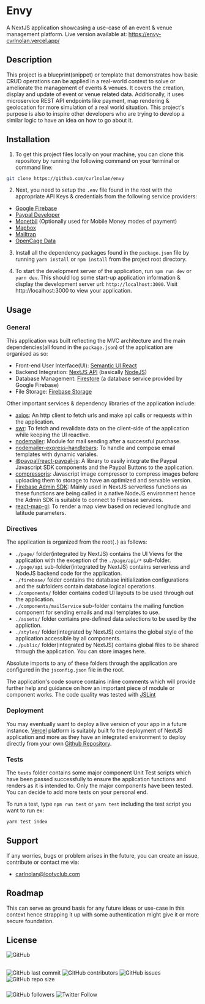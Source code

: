 # Envy

A NextJS application showcasing a use-case of an event & venue management platform.
Live version available at: https://envy-cvrlnolan.vercel.app/

## Description

This project is a blueprint(snippet) or template that demonstrates how basic CRUD operations can be applied in a real-world context to solve or ameliorate the management of events & venues.
It covers the creation, display and update of event or venue related data. Additionally, it uses microservice REST API endpoints like payment, map rendering & geolocation for more simulation of a real world situation.
This project's purpose is also to inspire other developers who are trying to develop a similar logic to have an idea on how to go about it.

## Installation

1. To get this project files locally on your machine, you can clone this repository by running the following command on your terminal or command line:

```bash
git clone https://github.com/cvrlnolan/envy
```

2. Next, you need to setup the `.env` file found in the root with the appropriate API Keys & credentials from the following service providers:

- [Google Firebase](https://firebase.google.com/)
- [Paypal Developer](https://developer.paypal.com/)
- [Monetbil](https://monetbil.com) (Optionally used for Mobile Money modes of payment)
- [Mapbox](https://www.mapbox.com/)
- [Mailtrap](https://mailtrap.io/)
- [OpenCage Data](https://opencagedata.com/)

3. Install all the dependency packages found in the `package.json` file by running `yarn install` or `npm install` from the project root directory.

4. To start the development server of the application, run `npm run dev` or `yarn dev`. This should log some start-up application information & display the development server url: `http://localhost:3000`.
   Visit http://localhost:3000 to view your application.

## Usage

### General

This application was built reflecting the MVC architecture and the main dependencies(all found in the `package.json`) of the application are organised as so:

- Front-end User Interface(UI): [Semantic UI React](https://react.semantic-ui.com/)
- Backend Integration: [NextJS API](https://nextjs.org/docs/api-routes/introduction) (basically [NodeJS](https://nodejs.org/))
- Database Management: [Firestore](https://firebase.google.com/products/firestore/) (a database service provided by Google Firebase)
- File Storage: [Firebase Storage](https://firebase.google.com/products/storage/)

Other important services & dependency libraries of the application include:

- [axios](https://www.npmjs.com/package/axios): An http client to fetch urls and make api calls or requests within the application.
- [swr](https://swr.vercel.app/): To fetch and revalidate data on the client-side of the application while keeping the UI reactive.
- [nodemailer](https://nodemailer.com/about/): Module for mail sending after a successful purchase.
- [nodemailer-express-handlebars](https://www.npmjs.com/package/nodemailer-express-handlebars): To handle and compose email templates with dynamic variales.
- [@paypal/react-paypal-js](https://www.npmjs.com/package/@paypal/react-paypal-js): A library to easily integrate the Paypal Javascript SDK components and the Paypal Buttons to the application.
- [compressorjs](https://fengyuanchen.github.io/compressorjs/): Javascript image compressor to compress images before uploading them to storage to have an optimized and servable version.
- [Firebase Admin SDK](https://firebase.google.com/docs/admin/setup): Mainly used in NextJS serverless functions as these functions are being called in a native NodeJS environment hence the Admin SDK is suitable to connect to Firebase services.
- [react-map-gl](https://visgl.github.io/react-map-gl/): To render a map view based on recieved longitude and latitude parameters.

### Directives

The application is organized from the root(`.`) as follows:

- `./page/` folder(integrated by NextJS) contains the UI Views for the application with the exception of the `./page/api/*` sub-folder.
- `./page/api` sub-folder(integrated by NextJS) contains serverless and NodeJS backend code for the application.
- `./firebase/` folder contains the database initialization configurations and the subfolders contain database logical operations.
- `./components/` folder contains coded UI layouts to be used through out the application.
- `./components/mailService` sub-folder contains the mailing function component for sending emails and mail templates to use.
- `./assets/` folder contains pre-defined data selections to be used by the appliction.
- `./styles/` folder(integrated by NextJS) contains the global style of the application accessible by all components.
- `./public/` folder(integrated by NextJS) contains global files to be shared through the application. You can store images here.

Absolute imports to any of these folders through the application are configured in the `jsconfig.json` file in the root.

The application's code source contains inline comments which will provide further help and guidance on how an important piece of module or component works.
The code quality was tested with [JSLint](https://www.jslint.com/)

### Deployment

You may eventually want to deploy a live version of your app in a future instance. [Vercel](https://vercel.com) platform is suitably built fo the deployment of NextJS application and more as they have an integrated environment to deploy directly from your own [Github Repository](https://github.com/new).

### Tests

The `tests` folder contains some major component Unit Test scripts which have been passed successfully to ensure the application functions and renders as it is intended to. Only the major components have been tested. You can decide to add more tests on your personal end.

To run a test, type `npm run test` or `yarn test` including the test script you want to run ex:

```bash
yarn test index
```

## Support

If any worries, bugs or problem arises in the future, you can create an issue, contribute or contact me via:

- [carlnolan@lootyclub.com](mailto:carlnolan@lootyclub.com)

## Roadmap

This can serve as ground basis for any future ideas or use-case in this context hence strapping it up with some authentication might give it or more secure foundation.

## License

![GitHub](https://img.shields.io/github/license/cvrlnolan/envy)

##

![GitHub last commit](https://img.shields.io/github/last-commit/cvrlnolan/envy) ![GitHub contributors](https://img.shields.io/github/contributors/cvrlnolan/envy) ![GitHub issues](https://img.shields.io/github/issues/cvrlnolan/envy) ![GitHub repo size](https://img.shields.io/github/repo-size/cvrlnolan/envy)

###

![GitHub followers](https://img.shields.io/github/followers/cvrlnolan?style=social) ![Twitter Follow](https://img.shields.io/twitter/follow/realcarlnolan?style=social)
